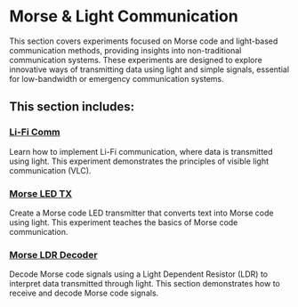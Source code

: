 # Morse & Light Communication

This section covers experiments focused on Morse code and light-based communication methods, providing insights into non-traditional communication systems. These experiments are designed to explore innovative ways of transmitting data using light and simple signals, essential for low-bandwidth or emergency communication systems.

## This section includes:

### [Li-Fi Comm](lifi_communication.md)
Learn how to implement Li-Fi communication, where data is transmitted using light. This experiment demonstrates the principles of visible light communication (VLC).

### [Morse LED TX](morse_led_transmitter.md)
Create a Morse code LED transmitter that converts text into Morse code using light. This experiment teaches the basics of Morse code communication.

### [Morse LDR Decoder](morse_ldr_decoder.md)
Decode Morse code signals using a Light Dependent Resistor (LDR) to interpret data transmitted through light. This section demonstrates how to receive and decode Morse code signals.
